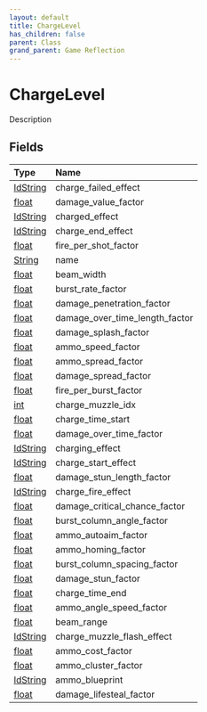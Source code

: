 ```yaml
---
layout: default
title: ChargeLevel
has_children: false
parent: Class
grand_parent: Game Reflection
---
```

# ChargeLevel
Description 

## Fields

| Type | Name |
|:----------|:--------------|
| [IdString](/riftbreaker-wiki/docs/game-reflection/components/id_string/) | charge_failed_effect |
| [float](/riftbreaker-wiki/docs/game-reflection/components/float/) | damage_value_factor |
| [IdString](/riftbreaker-wiki/docs/game-reflection/components/id_string/) | charged_effect |
| [IdString](/riftbreaker-wiki/docs/game-reflection/components/id_string/) | charge_end_effect |
| [float](/riftbreaker-wiki/docs/game-reflection/components/float/) | fire_per_shot_factor |
| [String](/riftbreaker-wiki/docs/game-reflection/components/string/) | name |
| [float](/riftbreaker-wiki/docs/game-reflection/components/float/) | beam_width |
| [float](/riftbreaker-wiki/docs/game-reflection/components/float/) | burst_rate_factor |
| [float](/riftbreaker-wiki/docs/game-reflection/components/float/) | damage_penetration_factor |
| [float](/riftbreaker-wiki/docs/game-reflection/components/float/) | damage_over_time_length_factor |
| [float](/riftbreaker-wiki/docs/game-reflection/components/float/) | damage_splash_factor |
| [float](/riftbreaker-wiki/docs/game-reflection/components/float/) | ammo_speed_factor |
| [float](/riftbreaker-wiki/docs/game-reflection/components/float/) | ammo_spread_factor |
| [float](/riftbreaker-wiki/docs/game-reflection/components/float/) | damage_spread_factor |
| [float](/riftbreaker-wiki/docs/game-reflection/components/float/) | fire_per_burst_factor |
| [int](/riftbreaker-wiki/docs/game-reflection/enums/int/) | charge_muzzle_idx |
| [float](/riftbreaker-wiki/docs/game-reflection/components/float/) | charge_time_start |
| [float](/riftbreaker-wiki/docs/game-reflection/components/float/) | damage_over_time_factor |
| [IdString](/riftbreaker-wiki/docs/game-reflection/components/id_string/) | charging_effect |
| [IdString](/riftbreaker-wiki/docs/game-reflection/components/id_string/) | charge_start_effect |
| [float](/riftbreaker-wiki/docs/game-reflection/components/float/) | damage_stun_length_factor |
| [IdString](/riftbreaker-wiki/docs/game-reflection/components/id_string/) | charge_fire_effect |
| [float](/riftbreaker-wiki/docs/game-reflection/components/float/) | damage_critical_chance_factor |
| [float](/riftbreaker-wiki/docs/game-reflection/components/float/) | burst_column_angle_factor |
| [float](/riftbreaker-wiki/docs/game-reflection/components/float/) | ammo_autoaim_factor |
| [float](/riftbreaker-wiki/docs/game-reflection/components/float/) | ammo_homing_factor |
| [float](/riftbreaker-wiki/docs/game-reflection/components/float/) | burst_column_spacing_factor |
| [float](/riftbreaker-wiki/docs/game-reflection/components/float/) | damage_stun_factor |
| [float](/riftbreaker-wiki/docs/game-reflection/components/float/) | charge_time_end |
| [float](/riftbreaker-wiki/docs/game-reflection/components/float/) | ammo_angle_speed_factor |
| [float](/riftbreaker-wiki/docs/game-reflection/components/float/) | beam_range |
| [IdString](/riftbreaker-wiki/docs/game-reflection/components/id_string/) | charge_muzzle_flash_effect |
| [float](/riftbreaker-wiki/docs/game-reflection/components/float/) | ammo_cost_factor |
| [float](/riftbreaker-wiki/docs/game-reflection/components/float/) | ammo_cluster_factor |
| [IdString](/riftbreaker-wiki/docs/game-reflection/components/id_string/) | ammo_blueprint |
| [float](/riftbreaker-wiki/docs/game-reflection/components/float/) | damage_lifesteal_factor |

